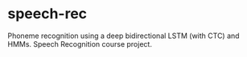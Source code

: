 # speech-rec

Phoneme recognition using a deep bidirectional LSTM (with CTC) and HMMs. Speech Recognition course project.
